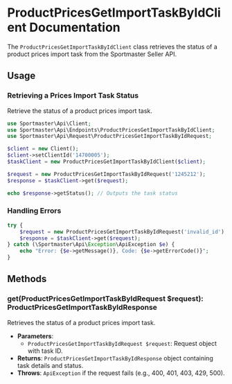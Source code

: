 # ProductPricesGetImportTaskByIdClient Documentation

The `ProductPricesGetImportTaskByIdClient` class retrieves the status of a product prices import task from the Sportmaster Seller API.

## Usage

### Retrieving a Prices Import Task Status

Retrieve the status of a product prices import task.

```php
use Sportmaster\Api\Client;
use Sportmaster\Api\Endpoints\ProductPricesGetImportTaskByIdClient;
use Sportmaster\Api\Request\ProductPricesGetImportTaskByIdRequest;

$client = new Client();
$client->setClientId('14700005');
$taskClient = new ProductPricesGetImportTaskByIdClient($client);

$request = new ProductPricesGetImportTaskByIdRequest('1245212');
$response = $taskClient->get($request);

echo $response->getStatus(); // Outputs the task status
```

### Handling Errors

```php
try {
    $request = new ProductPricesGetImportTaskByIdRequest('invalid_id');
    $response = $taskClient->get($request);
} catch (\Sportmaster\Api\Exception\ApiException $e) {
    echo "Error: {$e->getMessage()}, Code: {$e->getErrorCode()}";
}
```

## Methods

### get(ProductPricesGetImportTaskByIdRequest $request): ProductPricesGetImportTaskByIdResponse

Retrieves the status of a product prices import task.

- **Parameters**:
  - `ProductPricesGetImportTaskByIdRequest $request`: Request object with task ID.
- **Returns**: `ProductPricesGetImportTaskByIdResponse` object containing task details and status.
- **Throws**: `ApiException` if the request fails (e.g., 400, 401, 403, 429, 500).